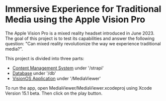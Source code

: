 # Immersive Experience for Traditional Media using the Apple Vision Pro

The Apple Vision Pro is a mixed reality headset introduced in June 2023.
The goal of this project is to test its capabilities and answer the following question: "Can mixed reality revolutionize the way we experience traditional media?".

This project is divided into three parts:

- [Content Management System](./strapi/README.md) under '/strapi'
- [Database](./db/README.md) under '/db'
- [VisionOS Application](./MediaViewer/README.md) under '/MediaViewer'

To run the app, open MediaViewer/MediaViewer.xcodeproj using Xcode Version 15.1 beta. Then click on the play button.
